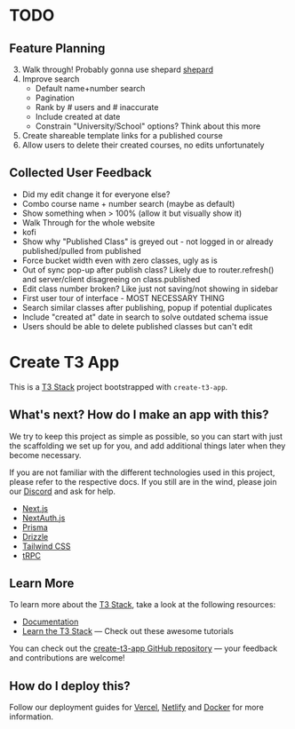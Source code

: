 # TODO

## Feature Planning

3. Walk through! Probably gonna use shepard [shepard](https://github.com/shipshapecode/shepherd)
4. Improve search
   - Default name+number search
   - Pagination
   - Rank by # users and # inaccurate
   - Include created at date
   - Constrain "University/School" options? Think about this more
5. Create shareable template links for a published course
6. Allow users to delete their created courses, no edits unfortunately

## Collected User Feedback

- Did my edit change it for everyone else?
- Combo course name + number search (maybe as default)
- Show something when > 100% (allow it but visually show it)
- Walk Through for the whole website
- kofi
- Show why "Published Class" is greyed out - not logged in or already published/pulled from published
- Force bucket width even with zero classes, ugly as is
- Out of sync pop-up after publish class? Likely due to router.refresh() and server/client disagreeing on class.published
- Edit class number broken? Like just not saving/not showing in sidebar
- First user tour of interface - MOST NECESSARY THING
- Search similar classes after publishing, popup if potential duplicates
- Include "created at" date in search to solve outdated schema issue
- Users should be able to delete published classes but can't edit

# Create T3 App

This is a [T3 Stack](https://create.t3.gg/) project bootstrapped with `create-t3-app`.

## What's next? How do I make an app with this?

We try to keep this project as simple as possible, so you can start with just the scaffolding we set up for you, and add additional things later when they become necessary.

If you are not familiar with the different technologies used in this project, please refer to the respective docs. If you still are in the wind, please join our [Discord](https://t3.gg/discord) and ask for help.

- [Next.js](https://nextjs.org)
- [NextAuth.js](https://next-auth.js.org)
- [Prisma](https://prisma.io)
- [Drizzle](https://orm.drizzle.team)
- [Tailwind CSS](https://tailwindcss.com)
- [tRPC](https://trpc.io)

## Learn More

To learn more about the [T3 Stack](https://create.t3.gg/), take a look at the following resources:

- [Documentation](https://create.t3.gg/)
- [Learn the T3 Stack](https://create.t3.gg/en/faq#what-learning-resources-are-currently-available) — Check out these awesome tutorials

You can check out the [create-t3-app GitHub repository](https://github.com/t3-oss/create-t3-app) — your feedback and contributions are welcome!

## How do I deploy this?

Follow our deployment guides for [Vercel](https://create.t3.gg/en/deployment/vercel), [Netlify](https://create.t3.gg/en/deployment/netlify) and [Docker](https://create.t3.gg/en/deployment/docker) for more information.
